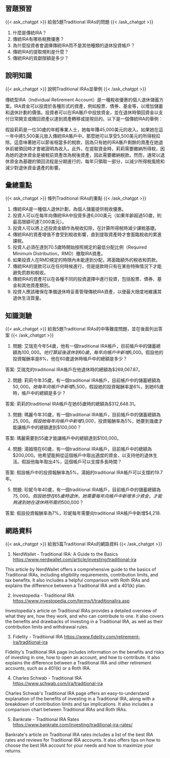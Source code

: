 ## 習題預習
{{< ask_chatgpt >}}
給我5題Traditional IRAs的問題
{{< /ask_chatgpt >}}



1. 什麼是傳統IRA？ 
2. 傳統IRA有哪些稅務優惠？ 
3. 為什麼投資者會選擇傳統IRA而不是其他種類的退休投資帳戶？ 
4. 傳統IRA的提取規則是什麼？ 
5. 傳統IRA的貢獻限額是多少？   

## 說明知識
{{< ask_chatgpt >}}
說明Traditional IRAs並舉例
{{< /ask_chatgpt >}}



傳統型IRA（Individual Retirement Account）是一種稅收優惠的個人退休儲蓄方案。IRA資金可以投資於各種形式的資產，例如股票、債券、基金等，以增加儲蓄和退休計劃的價值。投資者可以在IRA賬戶中投放資金，並在退休時領回資金以支付日常開支或贖回資產以達到資產轉移或提現目的。以下是一個傳統IRA的舉例：

假設莉莉是一位30歲的年輕專業人士，她每年賺45,000美元的收入。如果她在這一年中將5,500美元放入傳統IRA賬戶中，那麼她可以享受5,500美元的所得稅扣除。這意味著她可以節省相當多的稅款，因為只有她的IRA賬戶剩餘的資產在她退休前被領回時才會被證明為收入。此外，在提取資金時，莉莉需要繳納所得稅，因為她的退休資金是被稅前資產改為稅後資產，因此需要繳納稅款。然而，通常以退休資金為基礎的領回流程是分期進行的，每年只領取一部分，以減少所得稅風險和減少對退休資金遺產的影響。   

## 彙總重點
{{< ask_chatgpt >}}
條列Traditional IRAs的重點
{{< /ask_chatgpt >}}



1. 傳統IRA是一種個人退休計劃，為個人儲蓄提供稅收優惠。
2. 投資人可以在每年向傳統IRA中投資多達6,000美元（如果年齡超過50歲，則最高限額可達7,000美元）。
3. 投資人可以將上述投資金額作為稅收扣除，在計算所得稅時減少課稅基礎。
4. 傳統IRA的資產增值不會受到稅收影響，直到提取資產時才會面臨稅收的累進課稅。
5. 投資人必須在達到70.5歲時開始按照規定的最低分配比例（Required Minimum Distribution，RMD）撤取IRA資產。
6. 如果投資人在RMD規定的時限內未能達到分配，將面臨額外的稅收和罰款。
7. 傳統IRA的提款可以在任何時候進行，但是提款時只有在某些特殊情況下才能避免罰款和稅收。
8. 傳統IRA的資產可以在各種不同的投資選擇中進行投資，包括股票、債券、基金和其他資產類別。
9. 投資人應該確保在準備退休時妥善管理傳統IRA資產，以便最大限度地維護其退休生活質量。   

## 知識測驗
{{< ask_chatgpt >}}
給我5題Traditional IRAs的中等難度問題，並在後面列出答案
{{< /ask_chatgpt >}}



1. 問題: 艾瑞克今年54歲，他有一個traditional IRA帳戶，目前帳戶中的儲蓄總額為$100,000。他打算延後退休到60歲，每年向帳戶中新增$6,000。假設他的投資報酬率是8%，他在60歲退休時帳戶中的總額是多少？

答案: 艾瑞克的traditional IRA帳戶在他退休時的總額為$269,067.87。

2. 問題: 莉莉今年35歲，有一個traditional IRA帳戶，目前帳戶中的儲蓄總額為$50,000。她每年向帳戶中新增$5,500，假設她的投資報酬率是6%，到她65歲時，帳戶中的總額是多少？

答案: 莉莉的traditional IRA帳戶在她65歲時的總額為$312,648.31。

3. 問題: 瑪麗今年30歲，有一個traditional IRA帳戶，目前帳戶中的儲蓄總額為$25,000。假設她每年向帳戶中新增$3,000，投資報酬率為5%，她要到幾歲才能讓帳戶中的總額達到$100,000？

答案: 瑪麗需要到55歲才能讓帳戶中的總額達到$100,000。

4. 問題: 湯姆現在60歲，有一個traditional IRA帳戶，目前帳戶中的總額為$200,000。他希望能夠從這個帳戶中取出適度的資金，以支持他的退休生活。假設他每年取出4%，這個帳戶可以支撐多長時間？

答案: 假設帳戶中的投資報酬率為5%，湯姆的traditional IRA帳戶可以支撐約19.7年。

5. 問題: 珍妮今年40歲，有一個traditional IRA帳戶，目前帳戶中的儲蓄總額為$75,000。假設她想在65歲時退休，她需要每年向帳戶中新增多少資金，才能夠達到她在退休時所需的$500,000？

答案: 假設投資報酬率為7%，珍妮每年需要向traditional IRA帳戶中新增$4,218.   

## 網路資料
{{< ask_chatgpt >}}
給我5篇Traditional IRAs的網路資料
{{< /ask_chatgpt >}}



1. NerdWallet - Traditional IRA: A Guide to the Basics
https://www.nerdwallet.com/article/investing/traditional-ira

This article by NerdWallet offers a comprehensive guide to the basics of Traditional IRAs, including eligibility requirements, contribution limits, and tax benefits. It also includes a helpful comparison with Roth IRAs and explains the difference between a Traditional IRA and a 401(k) plan.

2. Investopedia - Traditional IRA
https://www.investopedia.com/terms/t/traditionalira.asp

Investopedia's article on Traditional IRAs provides a detailed overview of what they are, how they work, and who can contribute to one. It also covers the benefits and drawbacks of investing in a Traditional IRA, as well as their contribution limits and withdrawal rules.

3. Fidelity - Traditional IRA
https://www.fidelity.com/retirement-ira/traditional-ira

Fidelity's Traditional IRA page includes information on the benefits and risks of investing in one, how to open an account, and how to contribute. It also explains the difference between a Traditional IRA and other retirement accounts, such as a 401(k) or a Roth IRA.

4. Charles Schwab - Traditional IRA
https://www.schwab.com/ira/traditional-ira

Charles Schwab's Traditional IRA page offers an easy-to-understand explanation of the benefits of investing in a Traditional IRA, along with a breakdown of contribution limits and tax implications. It also includes a comparison chart between Traditional IRAs and Roth IRAs.

5. Bankrate - Traditional IRA Rates
https://www.bankrate.com/investing/traditional-ira-rates/

Bankrate's article on Traditional IRA rates includes a list of the best IRA rates and reviews for Traditional IRA accounts. It also offers tips on how to choose the best IRA account for your needs and how to maximize your returns.   

